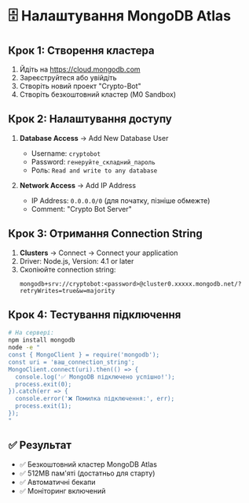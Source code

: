 # 🗄️ Налаштування MongoDB Atlas

## Крок 1: Створення кластера
1. Йдіть на https://cloud.mongodb.com
2. Зареєструйтеся або увійдіть
3. Створіть новий проект "Crypto-Bot"
4. Створіть безкоштовний кластер (M0 Sandbox)

## Крок 2: Налаштування доступу
1. **Database Access** → Add New Database User
   - Username: `cryptobot`
   - Password: `генеруйте_складний_пароль`
   - Роль: `Read and write to any database`

2. **Network Access** → Add IP Address
   - IP Address: `0.0.0.0/0` (для початку, пізніше обмежте)
   - Comment: "Crypto Bot Server"

## Крок 3: Отримання Connection String
1. **Clusters** → Connect → Connect your application
2. Driver: Node.js, Version: 4.1 or later
3. Скопіюйте connection string:
   ```
   mongodb+srv://cryptobot:<password>@cluster0.xxxxx.mongodb.net/?retryWrites=true&w=majority
   ```

## Крок 4: Тестування підключення
```bash
# На сервері:
npm install mongodb
node -e "
const { MongoClient } = require('mongodb');
const uri = 'ваш_connection_string';
MongoClient.connect(uri).then(() => {
  console.log('✅ MongoDB підключено успішно!');
  process.exit(0);
}).catch(err => {
  console.error('❌ Помилка підключення:', err);
  process.exit(1);
});
"
```

## ✅ Результат
- ✅ Безкоштовний кластер MongoDB Atlas
- ✅ 512MB пам'яті (достатньо для старту)
- ✅ Автоматичні бекапи
- ✅ Моніторинг включений

